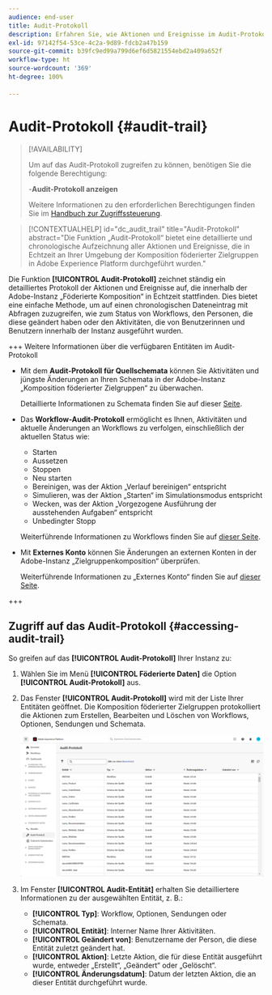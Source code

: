 ```yaml
---
audience: end-user
title: Audit-Protokoll
description: Erfahren Sie, wie Aktionen und Ereignisse im Audit-Protokoll protokolliert und zur Verfügung gestellt werden
exl-id: 97142f54-53ce-4c2a-9d89-fdcb2a47b159
source-git-commit: b39fc9ed99a799d6ef6d5821554ebd2a409a652f
workflow-type: ht
source-wordcount: '369'
ht-degree: 100%

---
```


# Audit-Protokoll {#audit-trail}

>[!AVAILABILITY]
>
>Um auf das Audit-Protokoll zugreifen zu können, benötigen Sie die folgende Berechtigung:
>
>-**Audit-Protokoll anzeigen**
>
>Weitere Informationen zu den erforderlichen Berechtigungen finden Sie im [Handbuch zur Zugriffssteuerung](/help/governance-privacy-security/access-control.md).

>[!CONTEXTUALHELP]
>id="dc_audit_trail"
>title="Audit-Protokoll"
>abstract="Die Funktion „Audit-Protokoll“ bietet eine detaillierte und chronologische Aufzeichnung aller Aktionen und Ereignisse, die in Echtzeit an Ihrer Umgebung der Komposition föderierter Zielgruppen in Adobe Experience Platform durchgeführt wurden."

Die Funktion **[!UICONTROL Audit-Protokoll]** zeichnet ständig ein detailliertes Protokoll der Aktionen und Ereignisse auf, die innerhalb der Adobe-Instanz „Föderierte Komposition“ in Echtzeit stattfinden. Dies bietet eine einfache Methode, um auf einen chronologischen Dateneintrag mit Abfragen zuzugreifen, wie zum Status von Workflows, den Personen, die diese geändert haben oder den Aktivitäten, die von Benutzerinnen und Benutzern innerhalb der Instanz ausgeführt wurden.

+++ Weitere Informationen über die verfügbaren Entitäten im Audit-Protokoll

* Mit dem **Audit-Protokoll für Quellschemata** können Sie Aktivitäten und jüngste Änderungen an Ihren Schemata in der Adobe-Instanz „Komposition föderierter Zielgruppen“ zu überwachen.

  Detaillierte Informationen zu Schemata finden Sie auf dieser [Seite](../customer/schemas.md).

* Das **Workflow-Audit-Protokoll** ermöglicht es Ihnen, Aktivitäten und aktuelle Änderungen an Workflows zu verfolgen, einschließlich der aktuellen Status wie:

   * Starten
   * Aussetzen
   * Stoppen
   * Neu starten
   * Bereinigen, was der Aktion „Verlauf bereinigen“ entspricht
   * Simulieren, was der Aktion „Starten“ im Simulationsmodus entspricht
   * Wecken, was der Aktion „Vorgezogene Ausführung der ausstehenden Aufgaben“ entspricht
   * Unbedingter Stopp

  Weiterführende Informationen zu Workflows finden Sie auf [dieser Seite](../compositions/gs-compositions.md).

* Mit **Externes Konto** können Sie Änderungen an externen Konten in der Adobe-Instanz „Zielgruppenkomposition“ überprüfen.

  Weiterführende Informationen zu „Externes Konto“ finden Sie auf [dieser Seite](../connections/federated-db.md).

+++

## Zugriff auf das Audit-Protokoll {#accessing-audit-trail}

So greifen auf das **[!UICONTROL Audit-Protokoll]** Ihrer Instanz zu:

1. Wählen Sie im Menü **[!UICONTROL Föderierte Daten]** die Option **[!UICONTROL Audit-Protokoll]** aus.

1. Das Fenster **[!UICONTROL Audit-Protokoll]** wird mit der Liste Ihrer Entitäten geöffnet. Die Komposition föderierter Zielgruppen protokolliert die Aktionen zum Erstellen, Bearbeiten und Löschen von Workflows, Optionen, Sendungen und Schemata.

   ![](assets/audit_trail.png)

1. Im Fenster **[!UICONTROL Audit-Entität]** erhalten Sie detailliertere Informationen zu der ausgewählten Entität, z. B.:

   * **[!UICONTROL Typ]**: Workflow, Optionen, Sendungen oder Schemata.
   * **[!UICONTROL Entität]**: Interner Name Ihrer Aktivitäten.
   * **[!UICONTROL Geändert von]**: Benutzername der Person, die diese Entität zuletzt geändert hat.
   * **[!UICONTROL Aktion]**: Letzte Aktion, die für diese Entität ausgeführt wurde, entweder „Erstellt“, „Geändert“ oder „Gelöscht“.
   * **[!UICONTROL Änderungsdatum]**: Datum der letzten Aktion, die an dieser Entität durchgeführt wurde.
